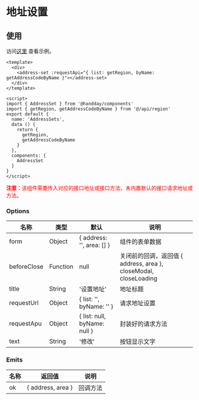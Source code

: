 # 地址设置

## 使用
访问<a href="/address" target="_blank">这里</a> 查看示例。

```vue
<template>
  <div>
    <address-set :requestApi="{ list: getRegion, byName: getAddressCodeByName }"></address-set>
  </div>
</template>

<script>
import { AddressSet } from '@handday/components'
import { getRegion, getAddressCodeByName } from '@/api/region'
export default {
  name: 'AddressSets',
  data () {
    return {
      getRegion,
      getAddressCodeByName
    }
  },
  components: {
    AddressSet
  }
}
</script>

```

<font color="red"><b>注意：</b>该组件需要传入对应的接口地址或接口方法，未内置默认的接口请求地址或方法。</font>

### Options
| 名称 | 类型 | 默认 | 说明 |
| --- | --- | --- | --- |
| form | Object | { address: '', area: [] } | 组件的表单数据 |
| beforeClose | Function | null | 关闭前的回调，返回值 { address, area }, closeModal, closeLoading |
| title | String | '设置地址' | 地址标题 |
| requestUrl | Object | { list: '', byName: '' } | 请求地址设置 |
| requestApu | Object | { list: null, byName: null } | 封装好的请求方法 |
| text | String | '修改' | 按钮显示文字 |

### Emits
| 名称 | 返回值 | 说明 |
| --- | --- | --- |
| ok | { address<String>, area<Array> } | 回调方法 |
